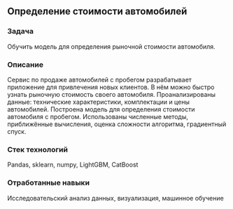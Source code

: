 ## Определение стоимости автомобилей
### Задача
Обучить модель для определения рыночной стоимости автомобиля.

### Описание
Сервис по продаже автомобилей с пробегом разрабатывает приложение для привлечения новых клиентов. В нём можно быстро узнать рыночную стоимость своего автомобиля. Проанализированы данные: технические характеристики, комплектации и цены автомобилей. Построена модель для определения стоимости автомобиля с пробегом. Использованы численные методы, приближённые вычисления, оценка сложности алгоритма, градиентный спуск.

### Стек технологий
Pandas, sklearn, numpy, LightGBM, CatBoost
### Отработанные навыки
Исследовательский анализ данных, визуализация, машинное обучение
